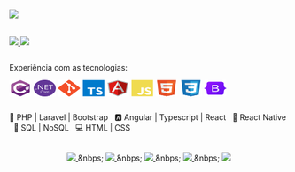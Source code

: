 <h1 align="center"></h1>
  <img src="https://user-images.githubusercontent.com/44276302/87254622-2aa86080-c45a-11ea-9b8a-46cd9d052153.jpg" />
</h1>

##

<div style="display: inline_block">
  <a href="https://github.com/alexbotelhoa">
    <img height="150em" src="https://github-readme-stats.vercel.app/api?username=alexbotelhoa&show_icons=true&theme=dark&include_all_commits=true&count_private=true"/>
    <img height="120em" src="https://github-readme-stats.vercel.app/api/top-langs/?username=alexbotelhoa&layout=compact&langs_count=7&theme=dark"/>
  </a>
</div>

##

Experiência com as tecnologias:
<div style="display: inline_block">
  <img align="center" height="30" width="40" src="https://raw.githubusercontent.com/devicons/devicon/master/icons/csharp/csharp-original.svg">
  <img align="center" height="30" width="40" src="https://raw.githubusercontent.com/devicons/devicon/master/icons/dotnetcore/dotnetcore-original.svg">
  <img align="center" height="30" width="40" src="https://raw.githubusercontent.com/devicons/devicon/master/icons/git/git-original.svg">
  <img align="center" height="30" width="40" src="https://raw.githubusercontent.com/devicons/devicon/master/icons/typescript/typescript-plain.svg">
  <img align="center" height="30" width="40" src="https://raw.githubusercontent.com/devicons/devicon/master/icons/angularjs/angularjs-original.svg">
  <img align="center" height="30" width="40" src="https://raw.githubusercontent.com/devicons/devicon/master/icons/javascript/javascript-plain.svg">
  <img align="center" height="30" width="40" src="https://raw.githubusercontent.com/devicons/devicon/master/icons/html5/html5-original.svg">
  <img align="center" height="30" width="40" src="https://raw.githubusercontent.com/devicons/devicon/master/icons/css3/css3-original.svg">
  <img align="center" height="30" width="40" src="https://raw.githubusercontent.com/devicons/devicon/master/icons/bootstrap/bootstrap-original.svg">
</div>

##

<div style="display: inline_block">
🐘 PHP | Laravel | Bootstrap &nbsp; 🅰️ Angular | Typescript | React &nbsp; 📱 React Native &nbsp; 💾 SQL | NoSQL &nbsp; 💻 HTML | CSS
</div>

##

<p align="center">
  <a href="mailto:alexbotelho1@gmail.com" alt="GMail">
    <img src="https://img.shields.io/badge/-Gmail-%23333?style=flat-square&&logo=gmail&logoColor=red" />
  </a>&nbps;
  <a href="https://github.com/alexbotelhoa" alt="GitHub">
    <img src="https://img.shields.io/badge/-GitHub-000?style=flat-square&logo=Github&logoColor=white" />
  </a>&nbps;
  <a href="https://www.linkedin.com/in/alexbotelhoa" alt="LinkedIn">
    <img src="https://img.shields.io/badge/-LinkedIn-blue?style=flat-square&logo=Linkedin&logoColor=white" />
  </a>&nbps;
  <a href="https://www.youtube.com/channel/UC6N_L0nZWRjcym8bnChKppw" alt="YouTube">
    <img src="https://img.shields.io/badge/-YouTube-CB3837?style=flat-square&logo=Youtube&logoColor=white" />
  </a>&nbps;
  <a href="https://wa.me/5545984136611/" alt="WhatsApp">
    <img src="https://img.shields.io/badge/-WhatsApp-06D755?style=flat-square&logo=WhatsApp&logoColor=white" />
  </a>
</p>

